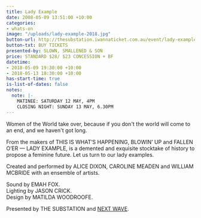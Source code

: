 ```yaml
---
title: Lady Example
date: 2008-05-09 13:51:00 +10:00
categories:
- whats-on
image: "/uploads/lady-example-2018.jpg"
button-url: http://thesubstation.iwannaticket.com.au/event/lady-example-MTQzNzM
button-txt: BUY TICKETS
presented-by: SLOWN, SMALLENED & SON
price: STANDARD $28/ $23 CONCESSION + BF
datetime:
- 2018-05-09 19:30:00 +10:00
- 2018-05-13 18:30:00 +10:00
has-start-time: true
is-list-of-dates: false
notes:
  note: |-
    MATINEE: SATURDAY 12 MAY, 4PM
    CLOSING NIGHT: SUNDAY 13 MAY, 6.30PM
---
```


Women of the World take over, because if you don't the world will come to an end, and we haven't got long.

From the makers of THIS IS WHAT’S HAPPENING, BLOWIN’ UP and FALLEN O’ER — LADY EXAMPLE, is a demented and exquisite stocktake of history to propose a feminine future. Let us turn to our lady examples. 

Created and performed by ALICE DIXON, CAROLINE MEADEN and WILLIAM MCBRIDE with an ensemble of artists. 

Sound by EMAH FOX. <br>
Lighting by JASON CRICK. <br> 
Design by MATILDA WOODROOFE. <br>

Presented by THE SUBSTATION and [NEXT WAVE](http://nextwave.org.au/). 

